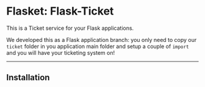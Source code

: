 # Flasket: Flask-Ticket

This is a Ticket service for your Flask applications.

We developed this as a Flask application branch: you only need to copy our `ticket` folder in you application main folder and setup a couple of `import` and you will have your ticketing system on!

---
## Installation
